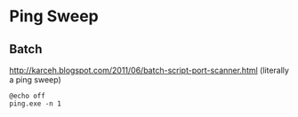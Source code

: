 # Ping Sweep

## Batch

http://karceh.blogspot.com/2011/06/batch-script-port-scanner.html (literally a ping sweep)

```batch
@echo off
ping.exe -n 1
```